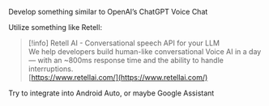 Develop something similar to OpenAI’s ChatGPT Voice Chat

Utilize something like Retell:

> [!info] Retell AI - Conversational speech API for your LLM  
> We help developers build human-like conversational Voice AI in a day — with an ~800ms response time and the ability to handle interruptions.  
> [https://www.retellai.com/](https://www.retellai.com/)  

Try to integrate into Android Auto, or maybe Google Assistant